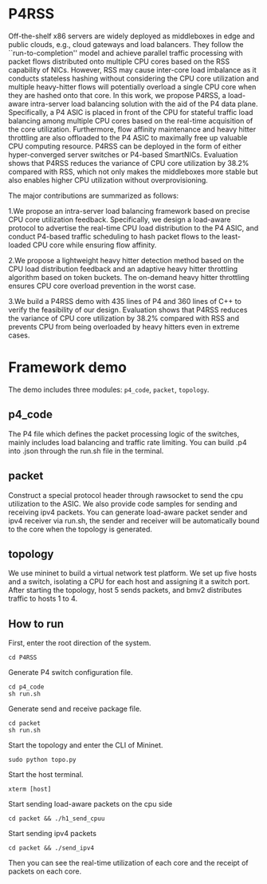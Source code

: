 # P4RSS

Off-the-shelf x86 servers are widely deployed as middleboxes in edge and public clouds, e.g., cloud gateways and load balancers. They follow the ``run-to-completion'' model and achieve parallel traffic processing with packet flows distributed onto multiple CPU cores based on the RSS capability of NICs. However, RSS may cause inter-core load imbalance as it conducts stateless hashing without considering the CPU core utilization and multiple heavy-hitter flows will potentially overload a single CPU core when they are hashed onto that core. In this work, we propose P4RSS, a load-aware intra-server load balancing solution with the aid of the P4 data plane. Specifically, a P4 ASIC is placed in front of the CPU for stateful traffic load balancing among multiple CPU cores based on the real-time acquisition of the core utilization. Furthermore, flow affinity maintenance and heavy hitter throttling are also offloaded to the P4 ASIC to maximally free up valuable CPU computing resource. P4RSS can be deployed in the form of either hyper-converged server switches or P4-based SmartNICs. Evaluation shows that P4RSS reduces the variance of CPU core utilization by 38.2% compared with RSS, which not only makes the middleboxes more stable but also enables higher CPU utilization without overprovisioning.

The major contributions are summarized as follows:

1.We propose an intra-server load balancing framework based on precise CPU core utilization feedback. Specifically, we design a load-aware protocol to advertise the real-time CPU load distribution to the P4 ASIC, and conduct P4-based traffic scheduling to hash packet flows to the least-loaded CPU core while ensuring flow affinity.

2.We propose a lightweight heavy hitter detection method based on the CPU load distribution feedback and an adaptive heavy hitter throttling algorithm based on token buckets. The on-demand heavy hitter throttling ensures CPU core overload prevention in the worst case.
    
3.We build a P4RSS demo with 435 lines of P4 and 360 lines of C++ to verify the feasibility of our design. Evaluation shows that P4RSS reduces the variance of CPU core utilization by 38.2% compared with RSS and prevents CPU from being overloaded by heavy hitters even in extreme cases.


# Framework demo
The demo includes three modules: `p4_code`, `packet`, `topology`.

## p4_code
The P4 file which defines the packet processing logic of the switches, mainly includes load balancing and traffic rate limiting. You can build .p4 into .json through the run.sh file in the terminal.

## packet
Construct a special protocol header through rawsocket to send the cpu utilization to the ASIC. We also provide code samples for sending and receiving ipv4 packets. You can generate load-aware packet sender and ipv4 receiver via run.sh, the sender and receiver will be automatically bound to the core when the topology is generated.

## topology
We use mininet to build a virtual network test platform. We set up five hosts and a switch, isolating a CPU for each host and assigning it a switch port. After starting the topology, host 5 sends packets, and bmv2 distributes traffic to hosts 1 to 4.

## How to run
First, enter the root direction of the system.
```
cd P4RSS
```
Generate P4 switch configuration file.
```
cd p4_code
sh run.sh
```
Generate send and receive package file.
```
cd packet
sh run.sh
```
Start the topology and enter the CLI of Mininet.
```
sudo python topo.py
```
Start the host terminal.
```
xterm [host]
```
Start sending load-aware packets on the cpu side
```
cd packet && ./h1_send_cpuu
```
Start sending ipv4 packets
```
cd packet && ./send_ipv4
```
Then you can see the real-time utilization of each core and the receipt of packets on each core.
